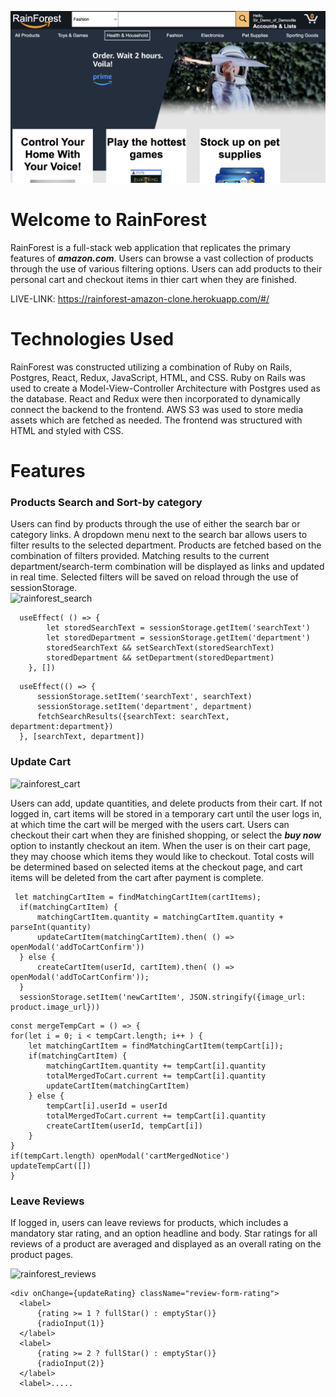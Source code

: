 ![alt text](https://github.com/Domingo-creator/RainForest/blob/master/app/assets/images/main_page_screenshot.png) 

# Welcome to RainForest
RainForest is a full-stack web application that replicates the primary features of **_amazon.com_**.  Users can browse a vast collection of products through the use of various filtering options. Users can add products to their personal cart and checkout items in thier cart when they are finished.  

LIVE-LINK: https://rainforest-amazon-clone.herokuapp.com/#/


# Technologies Used
RainForest was constructed utilizing a combination of Ruby on Rails, Postgres, React, Redux, JavaScript, HTML, and CSS. Ruby on Rails was used to create a Model-View-Controller Architecture with Postgres used as the database. React and Redux were then incorporated to dynamically connect the backend to the frontend. AWS S3 was used to store media assets which are fetched as needed. The frontend was structured with HTML and styled with CSS.


# Features
### Products Search and Sort-by category
Users can find by products through the use of either the search bar or category links. A dropdown menu next to the search bar allows users to filter results to the selected department. Products are fetched based on the combination of filters provided. Matching results to the current department/search-term combination will be displayed as links and updated in real time.  Selected filters will be saved on reload through the use of sessionStorage.  
![rainforest_search](https://user-images.githubusercontent.com/59151493/166298514-37f8a4fb-4f52-4fe7-8722-4bba67765f78.gif)

```
  useEffect( () => {
        let storedSearchText = sessionStorage.getItem('searchText')
        let storedDepartment = sessionStorage.getItem('department')
        storedSearchText && setSearchText(storedSearchText)
        storedDepartment && setDepartment(storedDepartment)
    }, [])
```
```
  useEffect(() => {
      sessionStorage.setItem('searchText', searchText)
      sessionStorage.setItem('department', department)
      fetchSearchResults({searchText: searchText, department:department})
  }, [searchText, department])

```

### Update Cart

![rainforest_cart](https://user-images.githubusercontent.com/59151493/166296492-e360ccc0-8ba5-498e-bb46-9b91b0da614f.gif)

Users can add, update quantities, and delete products from their cart.  If not logged in, cart items will be stored in a temporary cart until the user logs in, at which time the cart will be merged with the users cart.  Users can checkout their cart when they are finished shopping, or select the **_buy now_** option to instantly checkout an item.  When the user is on their cart page, they may choose which items they would like to checkout.  Total costs will be determined based on selected items at the checkout page, and cart items will be deleted from the cart after payment is complete.

```
 let matchingCartItem = findMatchingCartItem(cartItems);
  if(matchingCartItem) {
      matchingCartItem.quantity = matchingCartItem.quantity + parseInt(quantity)
      updateCartItem(matchingCartItem).then( () => openModal('addToCartConfirm'))
  } else {
      createCartItem(userId, cartItem).then( () => openModal('addToCartConfirm'));
  }
  sessionStorage.setItem('newCartItem', JSON.stringify({image_url: product.image_url}))
```

```
const mergeTempCart = () => {
for(let i = 0; i < tempCart.length; i++ ) {
    let matchingCartItem = findMatchingCartItem(tempCart[i]);
    if(matchingCartItem) {
        matchingCartItem.quantity += tempCart[i].quantity
        totalMergedToCart.current += tempCart[i].quantity
        updateCartItem(matchingCartItem)
    } else {
        tempCart[i].userId = userId
        totalMergedToCart.current += tempCart[i].quantity
        createCartItem(userId, tempCart[i])
    }
}
if(tempCart.length) openModal('cartMergedNotice')
updateTempCart([])
}
```

### Leave Reviews
If logged in, users can leave reviews for products, which includes a mandatory star rating, and an option headline and body.  Star ratings for all reviews of a product are averaged and displayed as an overall rating on the product pages.

![rainforest_reviews](https://user-images.githubusercontent.com/59151493/166301291-4ba76ff8-c7c3-46fb-988d-b97fd63b54bc.gif)

```
<div onChange={updateRating} className="review-form-rating">
  <label>
      {rating >= 1 ? fullStar() : emptyStar()}
      {radioInput(1)}
  </label>
  <label>
      {rating >= 2 ? fullStar() : emptyStar()}
      {radioInput(2)}
  </label>
  <label>.....
```

